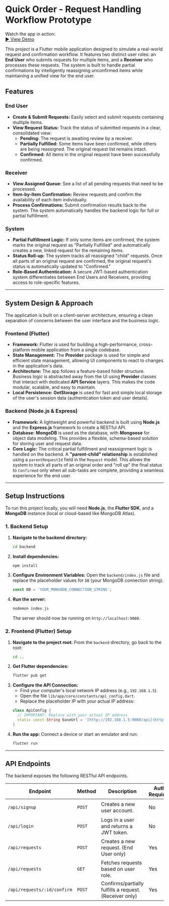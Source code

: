 # Quick Order - Request Handling Workflow Prototype

Watch the app in action:  
[▶️ View Demo](https://drive.google.com/file/d/1VbQYmTZatBc7-CbLgYbt5IEh9ZojvBms/view?usp=sharing)

This project is a Flutter mobile application designed to simulate a real-world request and confirmation workflow. It features two distinct user roles: an **End User** who submits requests for multiple items, and a **Receiver** who processes these requests. The system is built to handle partial confirmations by intelligently reassigning unconfirmed items while maintaining a unified view for the end user.

## Features

### End User
- **Create & Submit Requests:** Easily select and submit requests containing multiple items.
- **View Request Status:** Track the status of submitted requests in a clear, consolidated view:
    - **Pending:** The request is awaiting review by a receiver.
    - **Partially Fulfilled:** Some items have been confirmed, while others are being reassigned. The original request list remains intact.
    - **Confirmed:** All items in the original request have been successfully confirmed.

### Receiver
- **View Assigned Queue:** See a list of all pending requests that need to be processed.
- **Item-by-Item Confirmation:** Review requests and confirm the availability of each item individually.
- **Process Confirmations:** Submit confirmation results back to the system. The system automatically handles the backend logic for full or partial fulfillment.

### System
- **Partial Fulfillment Logic:** If only some items are confirmed, the system marks the original request as "Partially Fulfilled" and automatically creates a new, linked request for the remaining items.
- **Status Roll-up:** The system tracks all reassigned "child" requests. Once all parts of an original request are confirmed, the original request's status is automatically updated to "Confirmed."
- **Role-Based Authentication:** A secure JWT-based authentication system differentiates between End Users and Receivers, providing access to role-specific features.

---

## System Design & Approach

The application is built on a client-server architecture, ensuring a clean separation of concerns between the user interface and the business logic.

### Frontend (Flutter)
- **Framework:** Flutter is used for building a high-performance, cross-platform mobile application from a single codebase.
- **State Management:** The **Provider** package is used for simple and efficient state management, allowing UI components to react to changes in the application's data.
- **Architecture:** The app follows a feature-based folder structure. Business logic is abstracted away from the UI using **Provider** classes that interact with dedicated **API Service** layers. This makes the code modular, scalable, and easy to maintain.
- **Local Persistence:** **GetStorage** is used for fast and simple local storage of the user's session data (authentication token and user details).

### Backend (Node.js & Express)
- **Framework:** A lightweight and powerful backend is built using **Node.js** and the **Express.js** framework to create a RESTful API.
- **Database:** **MongoDB** is used as the database, with **Mongoose** for object data modeling. This provides a flexible, schema-based solution for storing user and request data.
- **Core Logic:** The critical partial fulfillment and reassignment logic is handled on the backend. A **"parent-child" relationship** is established using a `parentRequestId` field in the `Request` model. This allows the system to track all parts of an original order and "roll up" the final status to `Confirmed` only when all sub-tasks are complete, providing a seamless experience for the end user.

---

## Setup Instructions

To run this project locally, you will need **Node.js**, the **Flutter SDK**, and a **MongoDB** instance (local or cloud-based like MongoDB Atlas).

### 1. Backend Setup

1.  **Navigate to the backend directory:**
    ```bash
    cd backend
    ```
2.  **Install dependencies:**
    ```bash
    npm install
    ```
3.  **Configure Environment Variables:**
    Open the `backend/index.js` file and replace the placeholder values for `DB` (your MongoDB connection string).
    ```javascript
    const DB = 'YOUR_MONGODB_CONNECTION_STRING';
    ```
4.  **Run the server:**
    ```bash
    nodemon index.js
    ```
    The server should now be running on `http://localhost:9000`.

### 2. Frontend (Flutter) Setup

1.  **Navigate to the project root:**
    From the `backend` directory, go back to the root:
    ```bash
    cd ..
    ```
2.  **Get Flutter dependencies:**
    ```bash
    flutter pub get
    ```
3.  **Configure the API Connection:**
    - Find your computer's local network IP address (e.g., `192.168.1.5`).
    - Open the file `lib/app/core/constants/api_config.dart`.
    - Replace the placeholder IP with your actual IP address:
    ```dart
    class ApiConfig {
      // IMPORTANT: Replace with your actual IP address
      static const String baseUrl = '[http://192.168.1.5:9000/api](http://192.168.1.5:9000/api)';
    }
    ```
4.  **Run the app:**
    Connect a device or start an emulator and run:
    ```bash
    flutter run
    ```

---

## API Endpoints

The backend exposes the following RESTful API endpoints.

| Endpoint                       | Method | Description                                                                                              | Auth Required | Sample Body                                        |
| ------------------------------ | ------ | -------------------------------------------------------------------------------------------------------- | ------------- | -------------------------------------------------- |
| `/api/signup`                  | `POST` | Creates a new user account.                                                                              | No            | `{"email": "...", "password": "...", "role": "..."}` |
| `/api/login`                   | `POST` | Logs in a user and returns a JWT token.                                                                  | No            | `{"email": "...", "password": "..."}`                |
| `/api/requests`                | `POST` | Creates a new request. (End User only)                                                                   | Yes           | `{"items": [{"name": "Milk"}, {"name": "Bread"}]}`   |
| `/api/requests`                | `GET`  | Fetches requests based on user role.                                                                     | Yes           | N/A                                                |
| `/api/requests/:id/confirm`    | `POST` | Confirms/partially fulfills a request. (Receiver only)                                                   | Yes           | `{"confirmedItems": ["Milk", "Bread"]}`              |
